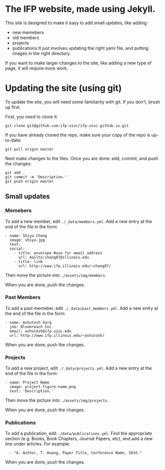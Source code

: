 # The IFP website, made using Jekyll.
This site is designed to make it easy to add small updates, like adding:
- new memebers
- old members
- projects
- publications
It just involves updating the right yaml file, and putting images in the right directory.

If you want to make larger changes to the site, like adding a new type of page, it will require more work.

# Updating the site (using git)
To update the site, you will need some familiarity with git. If you don't, brush up first.

First, you need to clone it:

```
git clone git@github.com:ifp-uiuc/ifp-uiuc.github.io.git
```

If you have already cloned the repo, make sure your copy of the repo is up-to-date:

```
git pull origin master
```

Next make changes to the files. Once you are done: add, commit, and push the changes:

```
git add .
git commit -m 'Description.'
git push origin master
```

## Small updates

### Memebers
To add a new member, edit `./_data/members.yml`. Add a new entry at the end of the file in the form:

```
- name: Shiyu Chang
  image: shiyu.jpg
  text:
  social:
    - title: envelope #use for email address
      url: mailto:chang87@illinois.edu
    - title: link
      url: http://www.ifp.illinois.edu/~chang87/
```

Then move the picture into `./assets/img/members`.

When you are done, push the changes.

### Past Members
To add a past memeber, edit `./_data/past_members.yml`. Add a new entry at the end of the file in the form:

```
- name: Ashutosh Garg
  job: Bloomreach Inc.
  email: ashutosh@ifp.uiuc.edu
  url: http://www.ifp.illinois.edu/~ashutosh/
```

When you are done, push the changes.


### Projects
To add a new project, edit `./_data/projects.yml`. Add a new entry at the end of the file in the form:

```
- name: Project Name
  image: project-figure-name.png
  text: 'Description.'
```

Then move the picture into `./assets/img/projects`.

When you are done, push the changes.

### Publications
To add a publication, edit `./data/publications.yml`. Find the appropriate section (e.g. Books, Book Chapters, Journal Papers, etc), and add a new line under articles. For example:

```
  - "A. Author, T. Huang, Paper Title, Conference Name, 2016."
```

When you are done, push the changes.
